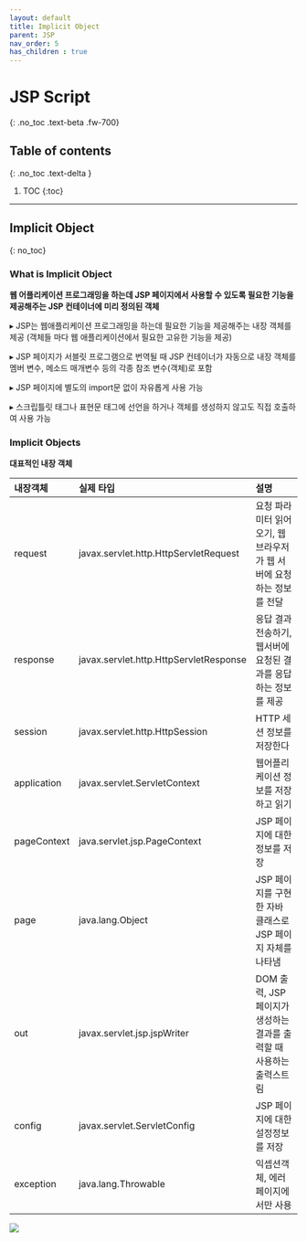 ```yaml
---
layout: default
title: Implicit Object
parent: JSP
nav_order: 5
has_children : true
---
```


# JSP Script
{: .no_toc .text-beta .fw-700}

## Table of contents
{: .no_toc .text-delta }

1. TOC
{:toc}

---

## Implicit Object
{: no_toc}

### What is Implicit Object

**웹 어플리케이션 프로그래밍을 하는데 JSP 페이지에서 사용할 수 있도록 필요한 기능을 제공해주는 JSP 컨테이너에 미리 정의된 객체**

&#9656; JSP는 웹애플리케이션 프로그래밍을 하는데 필요한 기능을 제공해주는 내장 객체를 제공 (객체들 마다 웹 애플리케이션에서 필요한 고유한 기능을 제공)

&#9656; JSP 페이지가 서블릿 프로그램으로 번역될 때 JSP 컨테이너가 자동으로 내장 객체를 멤버 변수, 메소드 매개변수 등의 각종 참조 변수(객체)로 포함

&#9656; JSP 페이지에 별도의 import문 없이 자유롭게 사용 가능

&#9656; 스크립틀릿 태그나 표현문 태그에 선언을 하거나 객체를 생성하지 않고도 직접 호출하여 사용 가능

### Implicit Objects

**대표적인 내장 객체**

| 내장객체 	   | 실제 타입 		     				    | 설명 															      |
|:-------------|:---------------------------------------|:----------------------------------------------------------------------|
| request 	   | javax.servlet.http.HttpServletRequest 	| 요청 파라미터 읽어오기, 웹 브라우저가 웹 서버에 요청하는 정보를 전달  |
| response     | javax.servlet.http.HttpServletResponse | 응답 결과 전송하기, 웹서버에 요청된 결과를 응답하는 정보를 제공       |
| session      | javax.servlet.http.HttpSession 		| HTTP 세션 정보를 저장한다                                             |
| application  | javax.servlet.ServletContext 			| 웹어플리케이션 정보를 저장하고 읽기                                   |
| pageContext  | java.servlet.jsp.PageContext 			| JSP 페이지에 대한 정보를 저장                                         |
| page         | java.lang.Object 						| JSP 페이지를 구현한 자바 클래스로 JSP 페이지 자체를 나타냄            |
| out          | javax.servlet.jsp.jspWriter 			| DOM 출력, JSP 페이지가 생성하는 결과를 출력할 때 사용하는 출력스트림  |
| config 	   | javax.servlet.ServletConfig			| JSP 페이지에 대한 설정정보를 저장                                     | 
| exception    | java.lang.Throwable 					| 익셉션객체, 에러페이지에서만 사용                                     |

![](https://gekdev.github.io/docs/jsp/elements/example/Implicitexample.png)
